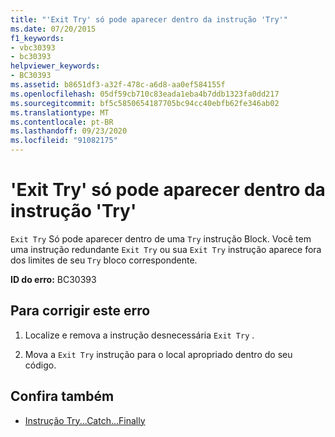 ```yaml
---
title: "'Exit Try' só pode aparecer dentro da instrução 'Try'"
ms.date: 07/20/2015
f1_keywords:
- vbc30393
- bc30393
helpviewer_keywords:
- BC30393
ms.assetid: b8651df3-a32f-478c-a6d8-aa0ef584155f
ms.openlocfilehash: 05df59cb710c83eada1eba4b7ddb1323fa0dd217
ms.sourcegitcommit: bf5c5850654187705bc94cc40ebfb62fe346ab02
ms.translationtype: MT
ms.contentlocale: pt-BR
ms.lasthandoff: 09/23/2020
ms.locfileid: "91082175"
---
```

# <a name="exit-try-can-only-appear-inside-a-try-statement"></a>'Exit Try' só pode aparecer dentro da instrução 'Try'

`Exit Try` Só pode aparecer dentro de uma `Try` instrução Block. Você tem uma instrução redundante `Exit Try` ou sua `Exit Try` instrução aparece fora dos limites de seu `Try` bloco correspondente.  
  
 **ID do erro:** BC30393  
  
## <a name="to-correct-this-error"></a>Para corrigir este erro  
  
1. Localize e remova a instrução desnecessária `Exit Try` .  
  
2. Mova a `Exit Try` instrução para o local apropriado dentro do seu código.  
  
## <a name="see-also"></a>Confira também

- [Instrução Try...Catch...Finally](../language-reference/statements/try-catch-finally-statement.md)
